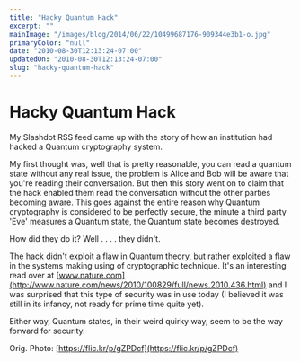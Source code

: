 ```yaml
---
title: "Hacky Quantum Hack"
excerpt: ""
mainImage: "/images/blog/2014/06/22/10499687176-909344e3b1-o.jpg"
primaryColor: "null"
date: "2010-08-30T12:13:24-07:00"
updatedOn: "2010-08-30T12:13:24-07:00"
slug: "hacky-quantum-hack"
---
```


# Hacky Quantum Hack 

My Slashdot RSS feed came up with the story of how an institution had hacked a Quantum cryptography system.

My first thought was, well that is pretty reasonable, you can read a quantum state without any real issue, the problem is Alice and Bob will be aware that you're reading their conversation. But then this story went on to claim that the hack enabled them read the conversation without the other parties becoming aware. This goes against the entire reason why Quantum cryptography is considered to be perfectly secure, the minute a third party 'Eve' measures a Quantum state, the Quantum state becomes destroyed.

How did they do it? Well . . . . they didn't.

The hack didn't exploit a flaw in Quantum theory, but rather exploited a flaw in the systems making using of cryptographic technique. It's an interesting read over at [www.nature.com](http://www.nature.com/news/2010/100829/full/news.2010.436.html) and I was surprised that this type of security was in use today (I believed it was still in its infancy, not ready for prime time quite yet).

Either way, Quantum states, in their weird quirky way, seem to be the way forward for security.

Orig. Photo: [https://flic.kr/p/gZPDcf](https://flic.kr/p/gZPDcf)